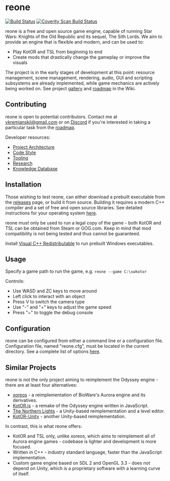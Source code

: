 # reone

[![Build Status](https://travis-ci.com/seedhartha/reone.svg?branch=master)](https://travis-ci.com/seedhartha/reone)
[![Coverity Scan Build Status](https://scan.coverity.com/projects/21827/badge.svg)](https://scan.coverity.com/projects/seedhartha-reone)

reone is a free and open source game engine, capable of running Star Wars: Knights of the Old Republic and its sequel, The Sith Lords. We aim to provide an engine that is flexible and modern, and can be used to:

- Play KotOR and TSL from beginning to end
- Create mods that drastically change the gameplay or improve the visuals

The project is in the early stages of development at this point: resource management, scene management, rendering, audio, GUI and scripting subsystems are already implemented, while game mechanics are actively being worked on. See project [gallery](https://github.com/seedhartha/reone/wiki/Gallery) and [roadmap](https://github.com/seedhartha/reone/wiki/Roadmap) in the Wiki.

## Contributing

reone is open to potential contributors. Contact me at <vkremianskii@gmail.com> or on [Discord](https://discord.gg/zPJWkngJZM) if you're interested in taking a particular task from the [roadmap](https://github.com/seedhartha/reone/wiki/Roadmap).

Developer resources:

- [Project Architecture](https://github.com/seedhartha/reone/wiki/Project-Architecture)
- [Code Style](https://github.com/seedhartha/reone/wiki/Code-Style)
- [Tooling](https://github.com/seedhartha/reone/wiki/Tooling)
- [Research](https://github.com/seedhartha/reone/wiki/Research)
- [Knowledge Database](https://github.com/seedhartha/reone/wiki/Knowledge-Database)

## Installation

Those wishing to test reone, can either download a prebuilt executable from the [releases](https://github.com/seedhartha/reone/releases) page, or build it from source. Building it requires a modern C++ compiler and a set of free and open source libraries. See detailed instructions for your operating system [here](https://github.com/seedhartha/reone/wiki/Installation).

reone must only be used to run a legal copy of the game - both KotOR and TSL can be obtained from Steam or GOG.com. Keep in mind that mod compatibility is not being tested and thus cannot be guaranteed.

Install [Visual C++ Redistributable](https://aka.ms/vs/16/release/vc_redist.x64.exe) to run prebuilt Windows executables.

## Usage

Specify a game path to run the game, e.g. `reone --game C:\swkotor`

Controls:

- Use WASD and ZC keys to move around
- Left click to interact with an object
- Press V to switch the camera type
- Use "-" and "+" keys to adjust the game speed
- Press "~" to toggle the debug console

## Configuration

reone can be configured from either a command line or a configuration file. Configuration file, named "reone.cfg", must be located in the current directory. See a complete list of options [here](https://github.com/seedhartha/reone/wiki/Program-options).

## Similar Projects

reone is not the only project aiming to reimplement the Odyssey engine - there are at least four alternatives:

- [xoreos](https://github.com/xoreos/xoreos) - a reimplementation of BioWare's Aurora engine and its derivatives.
- [KotOR.js](https://github.com/KobaltBlu/KotOR.js) - a remake of the Odyssey engine written in JavaScript.
- [The Northern Lights](https://github.com/lachjames/NorthernLights) - a Unity-based reimplementation and a level editor.
- [KotOR-Unity](https://github.com/rwc4301/KotOR-Unity) - another Unity-based reimplementation.

In contrast, this is what reone offers:

- KotOR and TSL only, unlike xoreos, which aims to reimplement all of Aurora engine games - codebase is lighter and development is more focused.
- Written in C++ - industry standard language, faster than the JavaScript implementation.
- Custom game engine based on SDL 2 and OpenGL 3.3 - does not depend on Unity, which is a proprietary software with a learning curve of itself.
